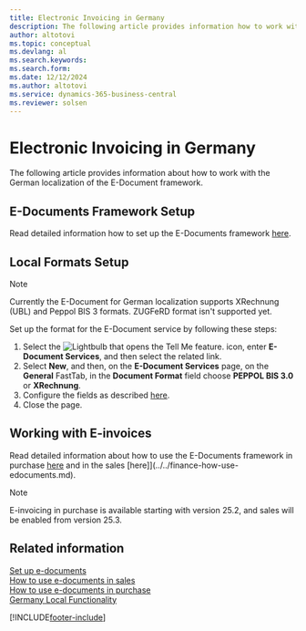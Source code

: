 ```yaml
---
title: Electronic Invoicing in Germany
description: The following article provides information how to work with German localization of E-Document framework.
author: altotovi
ms.topic: conceptual
ms.devlang: al
ms.search.keywords:
ms.search.form: 
ms.date: 12/12/2024
ms.author: altotovi
ms.service: dynamics-365-business-central
ms.reviewer: solsen
---
```


# Electronic Invoicing in Germany

The following article provides information about how to work with the German localization of the E-Document framework.

## E-Documents Framework Setup

Read detailed information how to set up the E-Documents framework [here](../../finance-how-setup-edocuments.md).  

## Local Formats Setup  

> [!NOTE] 
> Currently the E-Document for German localization supports XRechnung (UBL) and Peppol BIS 3 formats. ZUGFeRD format isn't supported yet.

Set up the format for the E-Document service by following these steps:  

1. Select the ![Lightbulb that opens the Tell Me feature.](media/ui-search/search_small.png "Tell me what you want to do") icon, enter **E-Document Services**, and then select the related link.
2. Select **New**, and then, on the **E-Document Services** page, on the **General** FastTab, in the **Document Format** field choose **PEPPOL BIS 3.0** or **XRechnung**.  
3. Configure the fields as described [here](../../finance-how-setup-edocuments.md).
4. Close the page.

## Working with E-invoices

Read detailed information about how to use the E-Documents framework in purchase [here](../../finance-how-use-edocuments-purchase.md) and in the sales [here]](../../finance-how-use-edocuments.md).  

> [!NOTE]
> E-invoicing in purchase is available starting with version 25.2, and sales will be enabled from version 25.3.  

## Related information

[Set up e-documents](finance-how-setup-edocuments.md)    
[How to use e-documents in sales](finance-how-use-edocuments.md)    
[How to use e-documents in purchase](finance-how-use-edocuments-purchase.md)  
[Germany Local Functionality](germany-local-functionality.md)  

[!INCLUDE[footer-include](../../includes/footer-banner.md)]
